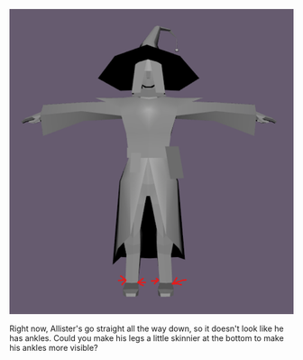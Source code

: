 ![](<../../../../_Meta/Attachments/Pasted image 20250612144658.png>)

Right now, Allister's go straight all the way down, so it doesn't look like he has ankles. Could you make his legs a little skinnier at the bottom to make his ankles more visible? 

